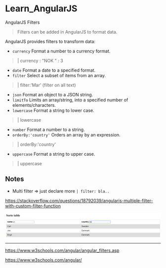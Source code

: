 # Learn_AngularJS
AngularJS Filters

> Filters can be added in AngularJS to format data.

AngularJS provides filters to transform data:

* `currency` Format a number to a currency format.
> | currency : "NOK " : 3 
* `date` Format a date to a specified format.
* `filter` Select a subset of items from an array.
> | filter:'Mar'
(filter on all text)
* `json` Format an object to a JSON string.
* `limitTo` Limits an array/string, into a specified number of elements/characters.
* `lowercase` Format a string to lower case.
> | lowercase
* `number` Format a number to a string.
* `orderBy:'country'` Orders an array by an expression.
> | orderBy:'country'
* `uppercase` Format a string to upper case.
> | uppercase


## Notes

* Multi filter => just declare more `| filter: bla..`

https://stackoverflow.com/questions/18792039/angularjs-multiple-filter-with-custom-filter-function

<img src="h1.PNG">

---

https://www.w3schools.com/angular/angular_filters.asp

https://www.w3schools.com/angular/